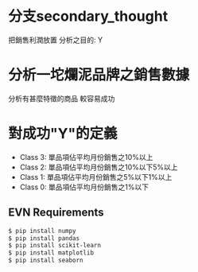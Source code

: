 # 分支secondary_thought
把銷售利潤放置 分析之目的: Y

# 分析一坨爛泥品牌之銷售數據
分析有甚麼特徵的商品 較容易成功

# 對成功"Y"的定義
- Class 3: 單品項佔平均月份銷售之10%以上
- Class 2: 單品項佔平均月份銷售之10%以下5%以上
- Class 1: 單品項佔平均月份銷售之5%以下1%以上
- Class 0: 單品項佔平均月份銷售之1%以下
 
## EVN Requirements
```bash
$ pip install numpy
$ pip install pandas
$ pip install scikit-learn
$ pip install matplotlib
$ pip install seaborn
```
